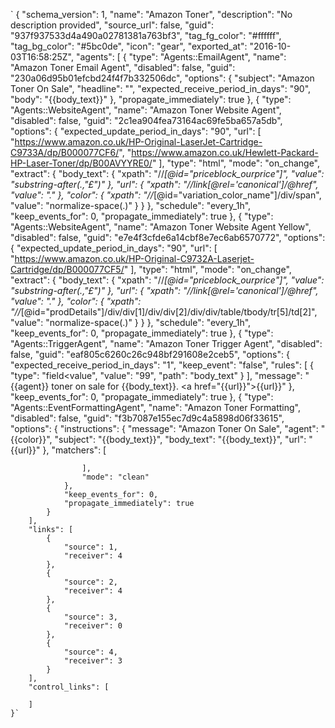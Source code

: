 `    {
        "schema_version": 1,
        "name": "Amazon Toner",
        "description": "No description provided",
        "source_url": false,
        "guid": "937f937533d4a490a02781381a763bf3",
        "tag_fg_color": "#ffffff",
        "tag_bg_color": "#5bc0de",
        "icon": "gear",
        "exported_at": "2016-10-03T16:58:25Z",
        "agents": [
            {
                "type": "Agents::EmailAgent",
                "name": "Amazon Toner Email Agent",
                "disabled": false,
                "guid": "230a06d95b01efcbd24f4f7b332506dc",
                "options": {
                    "subject": "Amazon Toner On Sale",
                    "headline": "",
                    "expected_receive_period_in_days": "90",
                    "body": "{{body_text}}"
                },
                "propagate_immediately": true
            },
            {
                "type": "Agents::WebsiteAgent",
                "name": "Amazon Toner Website Agent",
                "disabled": false,
                "guid": "2c1ea904fea73164ac69fe5ba657a5db",
                "options": {
                    "expected_update_period_in_days": "90",
                    "url": [
                        "https://www.amazon.co.uk/HP-Original-LaserJet-Cartridge-C9733A/dp/B000077CF6/",
                        "https://www.amazon.co.uk/Hewlett-Packard-HP-Laser-Toner/dp/B00AVYYRE0/"
                    ],
                    "type": "html",
                    "mode": "on_change",
                    "extract": {
                        "body_text": {
                            "xpath": "//*[@id=\"priceblock_ourprice\"]",
                            "value": "substring-after(.,\"£\")"
                        },
                        "url": {
                            "xpath": "//link[@rel='canonical']/@href",
                            "value": "."
                        },
                        "color": {
                            "xpath": "//*[@id=\"variation_color_name\"]/div/span",
                            "value": "normalize-space(.)"
                        }
                    }
                },
                "schedule": "every_1h",
                "keep_events_for": 0,
                "propagate_immediately": true
            },
            {
                "type": "Agents::WebsiteAgent",
                "name": "Amazon Toner Website Agent Yellow",
                "disabled": false,
                "guid": "e7e4f3cfde6a14cbf8e7ec6ab6570772",
                "options": {
                    "expected_update_period_in_days": "90",
                    "url": [
                        "https://www.amazon.co.uk/HP-Original-C9732A-Laserjet-Cartridge/dp/B000077CF5/"
                    ],
                    "type": "html",
                    "mode": "on_change",
                    "extract": {
                        "body_text": {
                            "xpath": "//*[@id=\"priceblock_ourprice\"]",
                            "value": "substring-after(.,\"£\")"
                        },
                        "url": {
                            "xpath": "//link[@rel='canonical']/@href",
                            "value": "."
                        },
                        "color": {
                            "xpath": "//*[@id=\"prodDetails\"]/div/div[1]/div/div[2]/div/div/table/tbody/tr[5]/td[2]",
                            "value": "normalize-space(.)"
                        }
                    }
                },
                "schedule": "every_1h",
                "keep_events_for": 0,
                "propagate_immediately": true
            },
            {
                "type": "Agents::TriggerAgent",
                "name": "Amazon Toner Trigger Agent",
                "disabled": false,
                "guid": "eaf805c6260c26c948bf291608e2ceb5",
                "options": {
                    "expected_receive_period_in_days": "1",
                    "keep_event": "false",
                    "rules": [
                        {
                            "type": "field<value",
                            "value": "99",
                            "path": "body_text"
                        }
                    ],
                    "message": "{{agent}} toner on sale for {{body_text}}. <a href=\"{{url}}\">{{url}}</a>"
                },
                "keep_events_for": 0,
                "propagate_immediately": true
            },
            {
                "type": "Agents::EventFormattingAgent",
                "name": "Amazon Toner Formatting",
                "disabled": false,
                "guid": "f3b7087e155ec7d9c4a5898d06f33615",
                "options": {
                    "instructions": {
                        "message": "Amazon Toner On Sale",
                        "agent": "{{color}}",
                        "subject": "{{body_text}}",
                        "body_text": "{{body_text}}",
                        "url": "{{url}}"
                    },
                    "matchers": [

                    ],
                    "mode": "clean"
                },
                "keep_events_for": 0,
                "propagate_immediately": true
            }
        ],
        "links": [
            {
                "source": 1,
                "receiver": 4
            },
            {
                "source": 2,
                "receiver": 4
            },
            {
                "source": 3,
                "receiver": 0
            },
            {
                "source": 4,
                "receiver": 3
            }
        ],
        "control_links": [

        ]
    }`